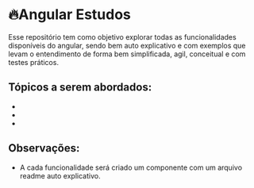 # 🔥Angular Estudos

Esse repositório tem como objetivo explorar todas as funcionalidades disponíveis do angular, sendo bem auto explicativo e com exemplos que levam o entendimento de forma bem simplificada, agil, conceitual e com testes práticos.

## Tópicos a serem abordados:

* 
* 
*

## Observações:

* A cada funcionalidade será criado um componente com um arquivo readme auto explicativo. 
